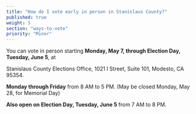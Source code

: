 ```yaml
---
title: "How do I vote early in person in Stanislaus County?"
published: true
weight: 5
section: "ways-to-vote"
priority: "Minor"
---
```


You can vote in person starting **Monday, May 7, through Election Day, Tuesday, June 5**, at  

Stanislaus County Elections Office, 1021 I Street, Suite 101, Modesto, CA 95354.  

**Monday through Friday** from 8 AM to 5 PM. (May be closed Monday, May 28, for Memorial Day)

**Also open on Election Day, Tuesday, June 5** from 7 AM to 8 PM.  
